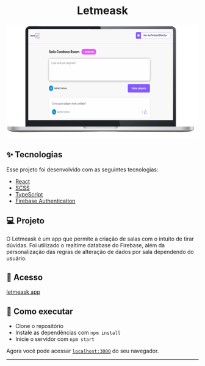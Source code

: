 <h1 align="center">
  Letmeask
</h1>

<p align="center">
  <img alt="Happy" src="src/about.png">
</p>

## ✨ Tecnologias

Esse projeto foi desenvolvido com as seguintes tecnologias:

- [React](https://react.dev)
- [SCSS](https://sass-lang.com)
- [TypeScript](https://www.typescriptlang.org/)
- [Firebase Authentication](https://firebase.google.com/docs/auth?hl=pt-br)

## 💻 Projeto

O Letmeask é um app que permite a criação de salas com o intuito de tirar dúvidas. Foi utilizado o realtime database do Firebase, além da personalização das regras de alteração de dados por sala dependendo do usuário.

## 🔖 Acesso

[letmeask app](https://letmeask-db1a2.web.app)

## 🚀 Como executar

- Clone o repositório
- Instale as dependências com `npm install`
- Inicie o servidor com `npm start`

Agora você pode acessar [`localhost:3000`](http://localhost:3000) do seu navegador.

---
